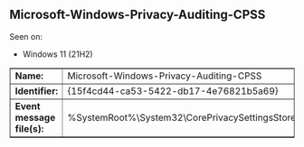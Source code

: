 ## Microsoft-Windows-Privacy-Auditing-CPSS

Seen on:
* Windows 11 (21H2)

<table border="1" class="docutils">
  <tbody>
    <tr>
      <td><b>Name:</b></td>
      <td>Microsoft-Windows-Privacy-Auditing-CPSS</td>
    </tr>
    <tr>
      <td><b>Identifier:</b></td>
      <td>{15f4cd44-ca53-5422-db17-4e76821b5a69}</td>
    </tr>
    <tr>
      <td><b>Event message file(s):</b></td>
      <td>%SystemRoot%\System32\CorePrivacySettingsStore.dll</td>
    </tr>
  </tbody>
</table>

&nbsp;

